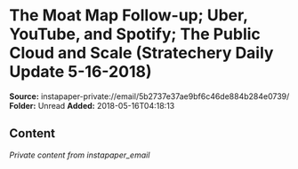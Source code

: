 # The Moat Map Follow-up; Uber, YouTube, and Spotify; The Public Cloud and Scale (Stratechery Daily Update 5-16-2018)

**Source:** instapaper-private://email/5b2737e37ae9bf6c46de884b284e0739/
**Folder:** Unread
**Added:** 2018-05-16T04:18:13




## Content
*Private content from instapaper_email*
